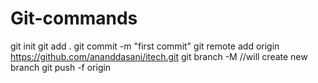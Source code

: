 # Git-commands



git init
git add .
git commit -m "first commit"
git remote add origin [<https://github.com/ananddasani/itech.git>](https://github.com/Deven062/Portal-PHP.git)
git branch -M <branchName> //will create new branch
git push -f origin <branchName>
